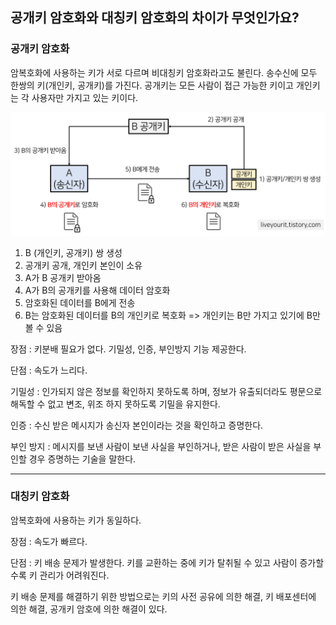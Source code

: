 ## 공개키 암호화와 대칭키 암호화의 차이가 무엇인가요?

### 공개키 암호화

암복호화에 사용하는 키가 서로 다르며 비대칭키 암호화라고도 불린다.
송수신에 모두 한쌍의 키(개인키, 공개키)를 가진다.
공개키는 모든 사람이 접근 가능한 키이고 개인키는 각 사용자만 가지고 있는 키이다.

![공개키_개인키](./공개키_개인키.png)

1. B (개인키, 공개키) 쌍 생성
2. 공개키 공개, 개인키 본인이 소유
3. A가 B 공개키 받아옴
4. A가 B의 공개키를 사용해 데이터 암호화
5. 암호화된 데이터를 B에게 전송
6. B는 암호화된 데이터를 B의 개인키로 복호화 => 개인키는 B만 가지고 있기에 B만 볼 수 있음


장점 : 키분배 필요가 없다. 기밀성, 인증, 부인방지 기능 제공한다.

단점 : 속도가 느리다.

기밀성 : 인가되지 않은 정보를 확인하지 못하도록 하며, 정보가 유출되더라도 평문으로 해독할 수 없고 변조, 위조 하지 못하도록 기밀을 유지한다.

인증 : 수신 받은 메시지가 송신자 본인이라는 것을 확인하고 증명한다.

부인 방지 : 메시지를 보낸 사람이 보낸 사실을 부인하거나, 받은 사람이 받은 사실을 부인할 경우 증명하는 기술을 말한다.

---

### 대칭키 암호화

암복호화에 사용하는 키가 동일하다.

장점 : 속도가 빠르다.

단점 : 키 배송 문제가 발생한다.
키를 교환하는 중에 키가 탈취될 수 있고 사람이 증가할수록 키 관리가 어려워진다.

키 배송 문제를 해결하기 위한 방법으로는 키의 사전 공유에 의한 해결, 키 배포센터에 의한 해결, 공개키 암호에 의한 해결이 있다.
